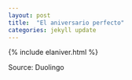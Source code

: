 ```yaml
---
layout: post
title:  "El aniversario perfecto"
categories: jekyll update
---
```

{% include elaniver.html %}

Source: Duolingo